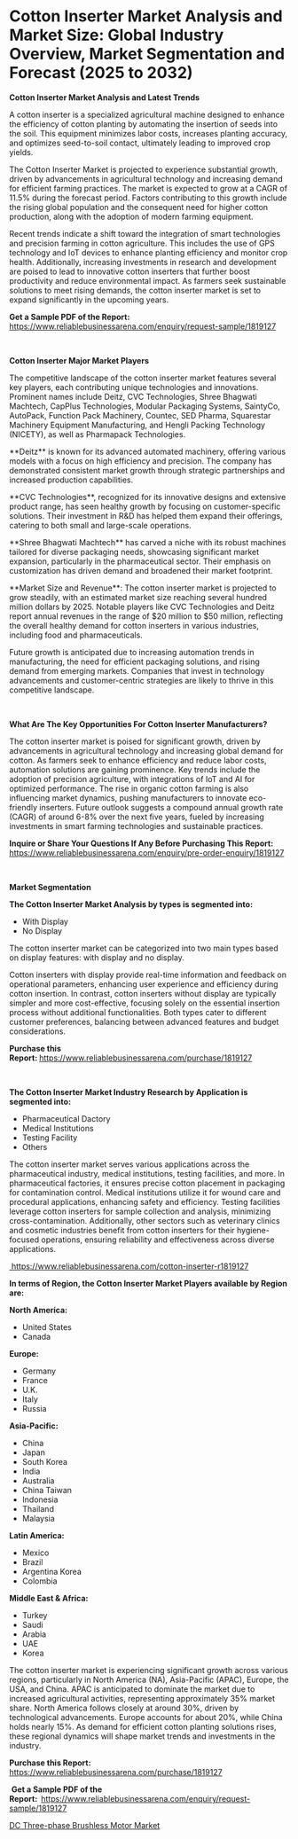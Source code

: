 <p><h1>Cotton Inserter Market Analysis and Market Size: Global Industry Overview, Market Segmentation and Forecast (2025 to 2032)</h1></p><p><strong>Cotton Inserter Market Analysis and Latest Trends</strong></p>
<p><p>A cotton inserter is a specialized agricultural machine designed to enhance the efficiency of cotton planting by automating the insertion of seeds into the soil. This equipment minimizes labor costs, increases planting accuracy, and optimizes seed-to-soil contact, ultimately leading to improved crop yields. </p><p>The Cotton Inserter Market is projected to experience substantial growth, driven by advancements in agricultural technology and increasing demand for efficient farming practices. The market is expected to grow at a CAGR of 11.5% during the forecast period. Factors contributing to this growth include the rising global population and the consequent need for higher cotton production, along with the adoption of modern farming equipment.</p><p>Recent trends indicate a shift toward the integration of smart technologies and precision farming in cotton agriculture. This includes the use of GPS technology and IoT devices to enhance planting efficiency and monitor crop health. Additionally, increasing investments in research and development are poised to lead to innovative cotton inserters that further boost productivity and reduce environmental impact. As farmers seek sustainable solutions to meet rising demands, the cotton inserter market is set to expand significantly in the upcoming years.</p></p>
<p><strong>Get a Sample PDF of the Report:&nbsp;</strong> <a href="https://www.reliablebusinessarena.com/enquiry/request-sample/1819127?utm_campaign=2397&utm_medium=2&utm_source=Github&utm_content=ia&utm_term=28022025&utm_id=cotton-inserter">https://www.reliablebusinessarena.com/enquiry/request-sample/1819127</a></p>
<p>&nbsp;</p>
<p><strong>Cotton Inserter Major Market Players</strong></p>
<p><p>The competitive landscape of the cotton inserter market features several key players, each contributing unique technologies and innovations. Prominent names include Deitz, CVC Technologies, Shree Bhagwati Machtech, CapPlus Technologies, Modular Packaging Systems, SaintyCo, AutoPack, Function Pack Machinery, Countec, SED Pharma, Squarestar Machinery Equipment Manufacturing, and Hengli Packing Technology (NICETY), as well as Pharmapack Technologies.</p><p>**Deitz** is known for its advanced automated machinery, offering various models with a focus on high efficiency and precision. The company has demonstrated consistent market growth through strategic partnerships and increased production capabilities. </p><p>**CVC Technologies**, recognized for its innovative designs and extensive product range, has seen healthy growth by focusing on customer-specific solutions. Their investment in R&D has helped them expand their offerings, catering to both small and large-scale operations.</p><p>**Shree Bhagwati Machtech** has carved a niche with its robust machines tailored for diverse packaging needs, showcasing significant market expansion, particularly in the pharmaceutical sector. Their emphasis on customization has driven demand and broadened their market footprint.</p><p>**Market Size and Revenue**: The cotton inserter market is projected to grow steadily, with an estimated market size reaching several hundred million dollars by 2025. Notable players like CVC Technologies and Deitz report annual revenues in the range of $20 million to $50 million, reflecting the overall healthy demand for cotton inserters in various industries, including food and pharmaceuticals.</p><p>Future growth is anticipated due to increasing automation trends in manufacturing, the need for efficient packaging solutions, and rising demand from emerging markets. Companies that invest in technology advancements and customer-centric strategies are likely to thrive in this competitive landscape.</p></p>
<p>&nbsp;</p>
<p><strong>What Are The Key Opportunities For Cotton Inserter Manufacturers?</strong></p>
<p><p>The cotton inserter market is poised for significant growth, driven by advancements in agricultural technology and increasing global demand for cotton. As farmers seek to enhance efficiency and reduce labor costs, automation solutions are gaining prominence. Key trends include the adoption of precision agriculture, with integrations of IoT and AI for optimized performance. The rise in organic cotton farming is also influencing market dynamics, pushing manufacturers to innovate eco-friendly inserters. Future outlook suggests a compound annual growth rate (CAGR) of around 6-8% over the next five years, fueled by increasing investments in smart farming technologies and sustainable practices.</p></p>
<p><strong>Inquire or Share Your Questions If Any Before Purchasing This Report:</strong> <a href="https://www.reliablebusinessarena.com/enquiry/pre-order-enquiry/1819127?utm_campaign=2397&utm_medium=2&utm_source=Github&utm_content=ia&utm_term=28022025&utm_id=cotton-inserter">https://www.reliablebusinessarena.com/enquiry/pre-order-enquiry/1819127</a></p>
<p>&nbsp;</p>
<p><strong>Market Segmentation</strong></p>
<p><strong>The Cotton Inserter Market Analysis by types is segmented into:</strong></p>
<p><ul><li>With Display</li><li>No Display</li></ul></p>
<p><p>The cotton inserter market can be categorized into two main types based on display features: with display and no display. </p><p>Cotton inserters with display provide real-time information and feedback on operational parameters, enhancing user experience and efficiency during cotton insertion. In contrast, cotton inserters without display are typically simpler and more cost-effective, focusing solely on the essential insertion process without additional functionalities. Both types cater to different customer preferences, balancing between advanced features and budget considerations.</p></p>
<p><strong>Purchase this Report:&nbsp;</strong><a href="https://www.reliablebusinessarena.com/purchase/1819127?utm_campaign=2397&utm_medium=2&utm_source=Github&utm_content=ia&utm_term=28022025&utm_id=cotton-inserter">https://www.reliablebusinessarena.com/purchase/1819127</a></p>
<p>&nbsp;</p>
<p><strong>The Cotton Inserter Market Industry Research by Application is segmented into:</strong></p>
<p><ul><li>Pharmaceutical Dactory</li><li>Medical Institutions</li><li>Testing Facility</li><li>Others</li></ul></p>
<p><p>The cotton inserter market serves various applications across the pharmaceutical industry, medical institutions, testing facilities, and more. In pharmaceutical factories, it ensures precise cotton placement in packaging for contamination control. Medical institutions utilize it for wound care and procedural applications, enhancing safety and efficiency. Testing facilities leverage cotton inserters for sample collection and analysis, minimizing cross-contamination. Additionally, other sectors such as veterinary clinics and cosmetic industries benefit from cotton inserters for their hygiene-focused operations, ensuring reliability and effectiveness across diverse applications.</p></p>
<p><a href="https://www.reliablebusinessarena.com/cotton-inserter-r1819127?utm_campaign=2397&utm_medium=2&utm_source=Github&utm_content=ia&utm_term=28022025&utm_id=cotton-inserter">&nbsp;https://www.reliablebusinessarena.com/cotton-inserter-r1819127</a></p>
<p><strong>In terms of Region, the Cotton Inserter Market Players available by Region are:</strong></p>
<p>
    <p> <strong> North America: </strong>
        <ul>
            <li>United States</li>
            <li>Canada</li>
        </ul>
        </p> 
    <p> <strong> Europe: </strong>
        <ul>
            <li>Germany</li>
            <li>France</li>
            <li>U.K.</li>
            <li>Italy</li>
            <li>Russia</li>
        </ul>
        </p> 
    <p> <strong> Asia-Pacific: </strong>
        <ul>
            <li>China</li>
            <li>Japan</li>
            <li>South Korea</li>
            <li>India</li>
            <li>Australia</li>
            <li>China Taiwan</li>
            <li>Indonesia</li>
            <li>Thailand</li>
            <li>Malaysia</li>
        </ul>
        </p> 
    <p> <strong> Latin America: </strong>
        <ul>
            <li>Mexico</li>
            <li>Brazil</li>
            <li>Argentina Korea</li>
            <li>Colombia</li>
        </ul>
        </p> 
    <p> <strong> Middle East & Africa: </strong>
        <ul>
            <li>Turkey</li>
            <li>Saudi</li>
            <li>Arabia</li>
            <li>UAE</li>
            <li>Korea</li>
        </ul>
    </p>
    </p>
<p><p>The cotton inserter market is experiencing significant growth across various regions, particularly in North America (NA), Asia-Pacific (APAC), Europe, the USA, and China. APAC is anticipated to dominate the market due to increased agricultural activities, representing approximately 35% market share. North America follows closely at around 30%, driven by technological advancements. Europe accounts for about 20%, while China holds nearly 15%. As demand for efficient cotton planting solutions rises, these regional dynamics will shape market trends and investments in the industry.</p></p>
<p><strong>Purchase this Report: </strong><a href="https://www.reliablebusinessarena.com/purchase/1819127?utm_campaign=2397&utm_medium=2&utm_source=Github&utm_content=ia&utm_term=28022025&utm_id=cotton-inserter">https://www.reliablebusinessarena.com/purchase/1819127</a></p>
<p>&nbsp;<strong>Get a Sample PDF of the Report:&nbsp;&nbsp;</strong><a href="https://www.reliablebusinessarena.com/enquiry/request-sample/1819127?utm_campaign=2397&utm_medium=2&utm_source=Github&utm_content=ia&utm_term=28022025&utm_id=cotton-inserter">https://www.reliablebusinessarena.com/enquiry/request-sample/1819127</a></p>
<p><strong></strong></p>
<p><p><a href="https://github.com/mathastilley812967/Market-Research-Report-List-1/blob/main/dc-three-phase-brushless-motor-market.md?utm_campaign=2397&utm_medium=2&utm_source=Github&utm_content=ia&utm_term=28022025&utm_id=cotton-inserter">DC Three-phase Brushless Motor Market</a></p></p>